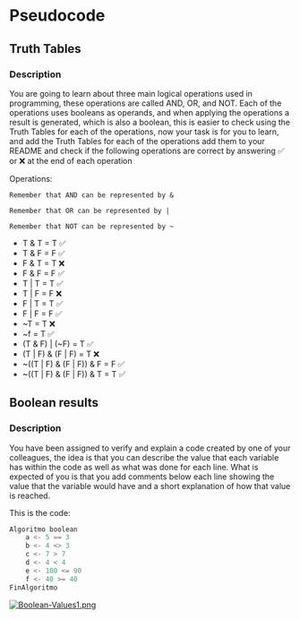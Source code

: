 # Pseudocode

## Truth Tables

### Description
You are going to learn about three main logical operations used in programming, these operations are called AND, OR, and NOT. Each of the operations uses booleans as operands, and when applying the operations a result is generated, which is also a boolean, this is easier to check using the Truth Tables for each of the operations, now your task is for you to learn, and add the Truth Tables for each of the operations add them to your README and check if the following operations are correct by answering ✅ or ❌ at the end of each operation

Operations:

```
Remember that AND can be represented by &

Remember that OR can be represented by |

Remember that NOT can be represented by ~
```

-  T & T = T ✅
-  T & F = F ✅
-  F & T = T ❌
-  F & F = F ✅
-  T | T = T ✅
-  T | F = F ❌
-  F | T = T ✅
-  F | F = F ✅
-  ~T = T ❌
-  ~f = T ✅
-  (T & F) | (~F) = T ✅
-  (T | F) & (F | F) = T ❌
-  ~((T | F) & (F | F)) & F = F ✅
-  ~((T | F) & (F | F)) & T = T ✅

## Boolean results

### Description

You have been assigned to verify and explain a code created by one of your colleagues, the idea is that you can describe the value that each variable has
within the code as well as what was done for each line. What is expected of you is that you add comments below each line showing the value that the variable 
would have and a short explanation of how that value is reached.

This is the code:

``` Javascript
Algoritmo boolean
	a <- 5 == 3
	b <- 4 <> 3
	c <- 7 > 7
	d <- 4 < 4
	e <- 100 <= 90
	f <- 40 >= 40
FinAlgoritmo
```

[![Boolean-Values1.png](https://i.postimg.cc/fR0kbnfZ/Boolean-Values1.png)](https://postimg.cc/MnqzsLLr)

